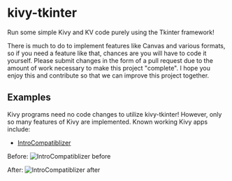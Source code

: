 # kivy-tkinter
Run some simple Kivy and KV code purely using the Tkinter framework!

There is much to do to implement features like Canvas and various
formats, so if you need a feature like that, chances are you will have
to code it yourself. Please submit changes in the form of a pull
request due to the amount of work necessary to make this project
"complete". I hope you enjoy this and contribute so that we can improve
this project together.

## Examples
Kivy programs need no code changes to utilize kivy-tkinter! However,
only so many features of Kivy are implemented. Known working Kivy
apps include:
- [IntroCompatiblizer](https://github.com/poikilos/IntroCompatiblizer)

Before:
![IntroCompatiblizer before](docs/images/IntroCompatiblizer-before.png)

After:
![IntroCompatiblizer after](docs/images/IntroCompatiblizer-after.png)
